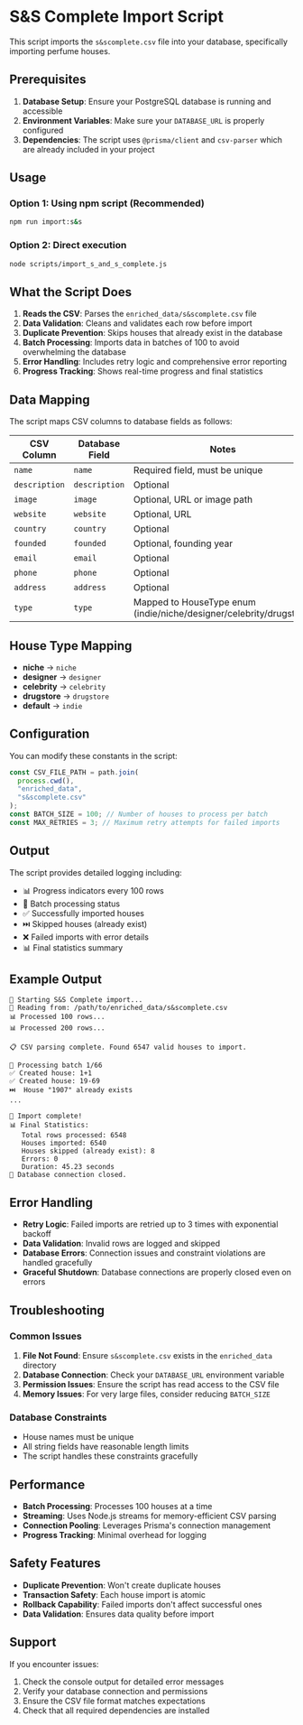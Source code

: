 # S&S Complete Import Script

This script imports the `s&scomplete.csv` file into your database, specifically importing perfume houses.

## Prerequisites

1. **Database Setup**: Ensure your PostgreSQL database is running and accessible
2. **Environment Variables**: Make sure your `DATABASE_URL` is properly configured
3. **Dependencies**: The script uses `@prisma/client` and `csv-parser` which are already included in your project

## Usage

### Option 1: Using npm script (Recommended)

```bash
npm run import:s&s
```

### Option 2: Direct execution

```bash
node scripts/import_s_and_s_complete.js
```

## What the Script Does

1. **Reads the CSV**: Parses the `enriched_data/s&scomplete.csv` file
2. **Data Validation**: Cleans and validates each row before import
3. **Duplicate Prevention**: Skips houses that already exist in the database
4. **Batch Processing**: Imports data in batches of 100 to avoid overwhelming the database
5. **Error Handling**: Includes retry logic and comprehensive error reporting
6. **Progress Tracking**: Shows real-time progress and final statistics

## Data Mapping

The script maps CSV columns to database fields as follows:

| CSV Column    | Database Field | Notes                                                               |
| ------------- | -------------- | ------------------------------------------------------------------- |
| `name`        | `name`         | Required field, must be unique                                      |
| `description` | `description`  | Optional                                                            |
| `image`       | `image`        | Optional, URL or image path                                         |
| `website`     | `website`      | Optional, URL                                                       |
| `country`     | `country`      | Optional                                                            |
| `founded`     | `founded`      | Optional, founding year                                             |
| `email`       | `email`        | Optional                                                            |
| `phone`       | `phone`        | Optional                                                            |
| `address`     | `address`      | Optional                                                            |
| `type`        | `type`         | Mapped to HouseType enum (indie/niche/designer/celebrity/drugstore) |

## House Type Mapping

- **niche** → `niche`
- **designer** → `designer`
- **celebrity** → `celebrity`
- **drugstore** → `drugstore`
- **default** → `indie`

## Configuration

You can modify these constants in the script:

```javascript
const CSV_FILE_PATH = path.join(
  process.cwd(),
  "enriched_data",
  "s&scomplete.csv"
);
const BATCH_SIZE = 100; // Number of houses to process per batch
const MAX_RETRIES = 3; // Maximum retry attempts for failed imports
```

## Output

The script provides detailed logging including:

- 📊 Progress indicators every 100 rows
- 🔄 Batch processing status
- ✅ Successfully imported houses
- ⏭️ Skipped houses (already exist)
- ❌ Failed imports with error details
- 📊 Final statistics summary

## Example Output

```
🚀 Starting S&S Complete import...
📁 Reading from: /path/to/enriched_data/s&scomplete.csv
📊 Processed 100 rows...
📊 Processed 200 rows...

📋 CSV parsing complete. Found 6547 valid houses to import.

🔄 Processing batch 1/66
✅ Created house: 1+1
✅ Created house: 19-69
⏭️  House "1907" already exists
...

🎉 Import complete!
📊 Final Statistics:
   Total rows processed: 6548
   Houses imported: 6540
   Houses skipped (already exist): 8
   Errors: 0
   Duration: 45.23 seconds
🔌 Database connection closed.
```

## Error Handling

- **Retry Logic**: Failed imports are retried up to 3 times with exponential backoff
- **Data Validation**: Invalid rows are logged and skipped
- **Database Errors**: Connection issues and constraint violations are handled gracefully
- **Graceful Shutdown**: Database connections are properly closed even on errors

## Troubleshooting

### Common Issues

1. **File Not Found**: Ensure `s&scomplete.csv` exists in the `enriched_data` directory
2. **Database Connection**: Check your `DATABASE_URL` environment variable
3. **Permission Issues**: Ensure the script has read access to the CSV file
4. **Memory Issues**: For very large files, consider reducing `BATCH_SIZE`

### Database Constraints

- House names must be unique
- All string fields have reasonable length limits
- The script handles these constraints gracefully

## Performance

- **Batch Processing**: Processes 100 houses at a time
- **Streaming**: Uses Node.js streams for memory-efficient CSV parsing
- **Connection Pooling**: Leverages Prisma's connection management
- **Progress Tracking**: Minimal overhead for logging

## Safety Features

- **Duplicate Prevention**: Won't create duplicate houses
- **Transaction Safety**: Each house import is atomic
- **Rollback Capability**: Failed imports don't affect successful ones
- **Data Validation**: Ensures data quality before import

## Support

If you encounter issues:

1. Check the console output for detailed error messages
2. Verify your database connection and permissions
3. Ensure the CSV file format matches expectations
4. Check that all required dependencies are installed
